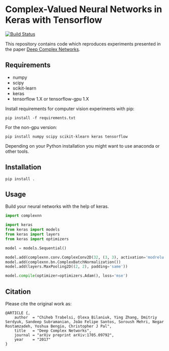 # Complex-Valued Neural Networks in Keras with Tensorflow
[![Build Status](https://travis-ci.org/JesperDramsch/keras-complex.svg?branch=master)](https://travis-ci.org/JesperDramsch/keras-complex)

This repository contains code which reproduces experiments presented in
the paper [Deep Complex Networks](https://arxiv.org/abs/1705.09792).

Requirements
------------

- numpy
- scipy
- scikit-learn
- keras
- tensorflow 1.X or tensorflow-gpu 1.X

Install requirements for computer vision experiments with pip:
```
pip install -f requirements.txt
```

For the non-gpu version:
```
pip install numpy scipy scikit-klearn keras tensorflow
```

Depending on your Python installation you might want to use anaconda or other tools.


Installation
------------

```
pip install .
```

Usage
-----
Build your neural networks with the help of keras. 

```python
import complexnn

import keras
from keras import models
from keras import layers
from keras import optimizers

model = models.Sequential()

model.add(complexnn.conv.ComplexConv2D(32, (3, 3), activation='modrelu', padding='same', input_shape=input_shape))
model.add(complexnn.bn.ComplexBatchNormalization())
model.add(layers.MaxPooling2D((2, 2), padding='same'))

model.compile(optimizer=optimizers.Adam(), loss='mse')

```


Citation
--------

Please cite the original work as: 

```
@ARTICLE {,
    author  = "Chiheb Trabelsi, Olexa Bilaniuk, Ying Zhang, Dmitriy Serdyuk, Sandeep Subramanian, João Felipe Santos, Soroush Mehri, Negar Rostamzadeh, Yoshua Bengio, Christopher J Pal",
    title   = "Deep Complex Networks",
    journal = "arXiv preprint arXiv:1705.09792",
    year    = "2017"
}
```
